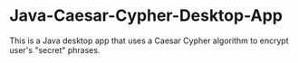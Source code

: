 # Java-Caesar-Cypher-Desktop-App
This is a Java desktop app that uses a Caesar Cypher algorithm to encrypt user's "secret" phrases.
